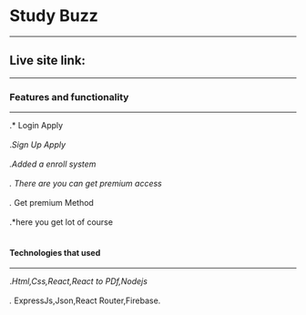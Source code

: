 # Study Buzz

---

## Live site link:

---

### Features and functionality

---

.* Login Apply <br></br>
.*Sign Up Apply <br></br>
._Added a enroll system <br></br>
._ There are you can get premium access<br></br>
.* Get premium Method <br></br>
.*here you get lot of course <br></br>

#### Technologies that used

---

._Html,Css,React,React to PDf,Nodejs<br></br>
._ ExpressJs,Json,React Router,Firebase.
